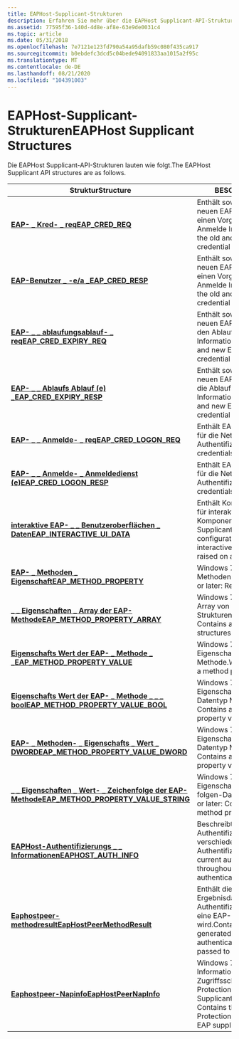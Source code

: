 ```yaml
---
title: EAPHost-Supplicant-Strukturen
description: Erfahren Sie mehr über die EAPHost Supplicant-API-Strukturen, wie z \_ . b. EAP \_ -Eigenschaften Array "req" und EAP- \_ Methode \_ \_ .
ms.assetid: 77595f36-140d-4d8e-af8e-63e9de0031c4
ms.topic: article
ms.date: 05/31/2018
ms.openlocfilehash: 7e7121e123fd790a54a95dafb59c080f435ca917
ms.sourcegitcommit: b0ebdefc3dcd5c04bede94091833aa1015a2f95c
ms.translationtype: MT
ms.contentlocale: de-DE
ms.lasthandoff: 08/21/2020
ms.locfileid: "104391003"
---
```

# <a name="eaphost-supplicant-structures"></a><span data-ttu-id="57b63-103">EAPHost-Supplicant-Strukturen</span><span class="sxs-lookup"><span data-stu-id="57b63-103">EAPHost Supplicant Structures</span></span>

<span data-ttu-id="57b63-104">Die EAPHost Supplicant-API-Strukturen lauten wie folgt.</span><span class="sxs-lookup"><span data-stu-id="57b63-104">The EAPHost Supplicant API structures are as follows.</span></span>



| <span data-ttu-id="57b63-105">Struktur</span><span class="sxs-lookup"><span data-stu-id="57b63-105">Structure</span></span>                                                                        | <span data-ttu-id="57b63-106">BESCHREIBUNG</span><span class="sxs-lookup"><span data-stu-id="57b63-106">Description</span></span>                                                                                                          |
|----------------------------------------------------------------------------------|----------------------------------------------------------------------------------------------------------------------|
| [<span data-ttu-id="57b63-107">**EAP- \_ Kred- \_ req**</span><span class="sxs-lookup"><span data-stu-id="57b63-107">**EAP\_CRED\_REQ**</span></span>](eap-cred-req.md)                                           | <span data-ttu-id="57b63-108">Enthält sowohl die alten als auch die neuen EAP-Anmelde Informationen für einen Vorgang zum Ändern von Anmelde Informationen.</span><span class="sxs-lookup"><span data-stu-id="57b63-108">Contains both the old and new EAP credentials for a credential change operations.</span></span>                                    |
| [<span data-ttu-id="57b63-109">**EAP-Benutzer \_ -e/a \_**</span><span class="sxs-lookup"><span data-stu-id="57b63-109">**EAP\_CRED\_RESP**</span></span>](eap-cred-resp.md)                                         | <span data-ttu-id="57b63-110">Enthält sowohl die alten als auch die neuen EAP-Anmelde Informationen für einen Vorgang zum Ändern von Anmelde Informationen.</span><span class="sxs-lookup"><span data-stu-id="57b63-110">Contains both the old and new EAP credentials for a credential change operations.</span></span>                                    |
| [<span data-ttu-id="57b63-111">**EAP- \_ \_ ablaufungsablauf- \_ req**</span><span class="sxs-lookup"><span data-stu-id="57b63-111">**EAP\_CRED\_EXPIRY\_REQ**</span></span>](/windows/desktop/api/eaptypes/ns-eaptypes-eap_cred_expiry_req)                            | <span data-ttu-id="57b63-112">Enthält sowohl die alten als auch die neuen EAP-Anmelde Informationen für den Ablauf von Anmelde Informationen.</span><span class="sxs-lookup"><span data-stu-id="57b63-112">Contains both the old and new EAP credentials for a credential expiry operations</span></span>                                     |
| <span data-ttu-id="57b63-113">[**EAP- \_ \_ Ablaufs Ablauf (e) \_**](/previous-versions/windows/desktop/legacy/bb530539(v=vs.85))</span><span class="sxs-lookup"><span data-stu-id="57b63-113">[**EAP\_CRED\_EXPIRY\_RESP**](/previous-versions/windows/desktop/legacy/bb530539(v=vs.85))</span></span>                      | <span data-ttu-id="57b63-114">Enthält sowohl die alten als auch die neuen EAP-Anmelde Informationen für die Ablauf Vorgänge der Anmelde Informationen.</span><span class="sxs-lookup"><span data-stu-id="57b63-114">Contains both the old and new EAP credentials for a credential expiry operations.</span></span>                                    |
| [<span data-ttu-id="57b63-115">**EAP- \_ \_ Anmelde- \_ req**</span><span class="sxs-lookup"><span data-stu-id="57b63-115">**EAP\_CRED\_LOGON\_REQ**</span></span>](eap-cred-logon-req.md)                              | <span data-ttu-id="57b63-116">Enthält EAP-Anmelde Informationen für die Netzwerk Authentifizierung.</span><span class="sxs-lookup"><span data-stu-id="57b63-116">Contains EAP credentials for network authentication.</span></span>                                                                 |
| [<span data-ttu-id="57b63-117">**EAP- \_ \_ Anmelde- \_ Anmeldedienst (e)**</span><span class="sxs-lookup"><span data-stu-id="57b63-117">**EAP\_CRED\_LOGON\_RESP**</span></span>](eap-cred-logon-resp.md)                            | <span data-ttu-id="57b63-118">Enthält EAP-Anmelde Informationen für die Netzwerk Authentifizierung.</span><span class="sxs-lookup"><span data-stu-id="57b63-118">Contains EAP credentials for network authentication.</span></span>                                                                 |
| [<span data-ttu-id="57b63-119">**interaktive EAP- \_ \_ Benutzeroberflächen \_ Daten**</span><span class="sxs-lookup"><span data-stu-id="57b63-119">**EAP\_INTERACTIVE\_UI\_DATA**</span></span>](/windows/desktop/api/eaptypes/ns-eaptypes-eap_interactive_ui_data)                    | <span data-ttu-id="57b63-120">Enthält Konfigurationsinformationen für interaktive Benutzeroberflächen Komponenten, die auf einem EAP-Supplicant ausgelöst werden.</span><span class="sxs-lookup"><span data-stu-id="57b63-120">Contains configuration information for interactive user interface components raised on an EAP supplicant.</span></span>            |
| [<span data-ttu-id="57b63-121">**EAP- \_ Methoden \_ Eigenschaft**</span><span class="sxs-lookup"><span data-stu-id="57b63-121">**EAP\_METHOD\_PROPERTY**</span></span>](/windows/desktop/api/EapTypes/ns-eaptypes-eap_method_property)                             | <span data-ttu-id="57b63-122">Windows 7 oder höher: stellt eine Methoden Eigenschaft dar.</span><span class="sxs-lookup"><span data-stu-id="57b63-122">Windows 7 or later: Represents a method property.</span></span>                                                                    |
| [<span data-ttu-id="57b63-123">**\_ \_ Eigenschaften \_ Array der EAP-Methode**</span><span class="sxs-lookup"><span data-stu-id="57b63-123">**EAP\_METHOD\_PROPERTY\_ARRAY**</span></span>](/windows/desktop/api/EapTypes/ns-eaptypes-eap_method_property_array)                | <span data-ttu-id="57b63-124">Windows 7 oder höher: enthält ein Array von Methoden Eigenschaften Strukturen.</span><span class="sxs-lookup"><span data-stu-id="57b63-124">Windows 7 or later: Contains an array of method property structures.</span></span>                                                 |
| [<span data-ttu-id="57b63-125">**Eigenschafts Wert der EAP- \_ Methode \_ \_**</span><span class="sxs-lookup"><span data-stu-id="57b63-125">**EAP\_METHOD\_PROPERTY\_VALUE**</span></span>](/previous-versions/windows/desktop/api/EapTypes/ns-eaptypes-eap_method_property_value)                | <span data-ttu-id="57b63-126">Windows 7 oder höher: enthält einen Eigenschaften Wert der-Methode.</span><span class="sxs-lookup"><span data-stu-id="57b63-126">Windows 7 or later: Contains a method property value.</span></span>                                                                |
| [<span data-ttu-id="57b63-127">**Eigenschafts Wert der EAP- \_ Methode \_ \_ \_ bool**</span><span class="sxs-lookup"><span data-stu-id="57b63-127">**EAP\_METHOD\_PROPERTY\_VALUE\_BOOL**</span></span>](/windows/desktop/api/EapTypes/ns-eaptypes-eap_method_property_value_bool)     | <span data-ttu-id="57b63-128">Windows 7 oder höher: enthält den Eigenschafts Wert einer booleschen Datentyp Methode.</span><span class="sxs-lookup"><span data-stu-id="57b63-128">Windows 7 or later: Contains a BOOL data type method property value.</span></span>                                                 |
| [<span data-ttu-id="57b63-129">**EAP- \_ Methoden- \_ Eigenschafts \_ Wert \_ DWORD**</span><span class="sxs-lookup"><span data-stu-id="57b63-129">**EAP\_METHOD\_PROPERTY\_VALUE\_DWORD**</span></span>](/windows/desktop/api/EapTypes/ns-eaptypes-eap_method_property_value_dword)   | <span data-ttu-id="57b63-130">Windows 7 oder höher: enthält den Eigenschafts Wert einer DWORD-Datentyp Methode.</span><span class="sxs-lookup"><span data-stu-id="57b63-130">Windows 7 or later: Contains a DWORD data type method property value.</span></span>                                                |
| [<span data-ttu-id="57b63-131">**\_ \_ Eigenschaften \_ Wert- \_ Zeichenfolge der EAP-Methode**</span><span class="sxs-lookup"><span data-stu-id="57b63-131">**EAP\_METHOD\_PROPERTY\_VALUE\_STRING**</span></span>](/windows/desktop/api/EapTypes/ns-eaptypes-eap_method_property_value_string) | <span data-ttu-id="57b63-132">Windows 7 oder höher: enthält einen Eigenschafts Wert für eine Zeichen folgen-Datentyp Methode.</span><span class="sxs-lookup"><span data-stu-id="57b63-132">Windows 7 or later: Contains a string data type method property value.</span></span>                                               |
| [<span data-ttu-id="57b63-133">**EAPHost-Authentifizierungs \_ \_ Informationen**</span><span class="sxs-lookup"><span data-stu-id="57b63-133">**EAPHOST\_AUTH\_INFO**</span></span>](/windows/desktop/api/eaphostpeertypes/ns-eaphostpeertypes-eaphost_auth_info)                                 | <span data-ttu-id="57b63-134">Beschreibt die aktuellen Authentifizierungsinformationen in verschiedenen Phasen des EAP-Authentifizierungsprozesses.</span><span class="sxs-lookup"><span data-stu-id="57b63-134">Describes current authentication information throughout different stages of the EAP authentication process.</span></span>          |
| [<span data-ttu-id="57b63-135">**Eaphostpeer-methodresult**</span><span class="sxs-lookup"><span data-stu-id="57b63-135">**EapHostPeerMethodResult**</span></span>](/windows/win32/api/eaphostpeertypes/ns-eaphostpeertypes-eaphostpeermethodresult)                       | <span data-ttu-id="57b63-136">Enthält die von EAPHost generierten Ergebnisdaten während einer Authentifizierungs Sitzung, die dann an eine EAP-Methode weitergegeben wird.</span><span class="sxs-lookup"><span data-stu-id="57b63-136">Contains the result data generated by EAPHost during an authentication session that is then passed to an EAP method.</span></span> |
| [<span data-ttu-id="57b63-137">**Eaphostpeer-Napinfo**</span><span class="sxs-lookup"><span data-stu-id="57b63-137">**EapHostPeerNapInfo**</span></span>](/windows/win32/api/eaphostpeertypes/ns-eaphostpeertypes-eaphostpeermethodresult)                            | <span data-ttu-id="57b63-138">Windows 7 oder höher: enthält Informationen zum Netzwerk Zugriffsschutz (Network Access Protection, NAP) für einen EAP-Supplicant.</span><span class="sxs-lookup"><span data-stu-id="57b63-138">Windows 7 or later: Contains the Network Access Protection (NAP) information on an EAP supplicant.</span></span>                   |



 

 

 